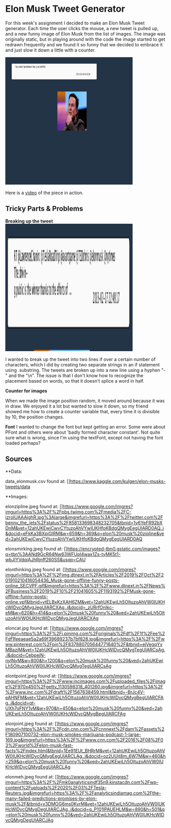 # Elon Musk Tweet Generator

For this week's assignment I decided to make an Elon Musk Tweet generator. Each time the user clicks the mouse, a new tweet is pulled up, and a new funny image of Elon Musk from the list of images. The image was originally static, but in playing around with the code the image started to get redrawn frequently and we found it so funny that we decided to embrace it and just slow it down a little with a counter.

<img src="tweetgenerator.jpg" width="400" height="400">

Here is a [video](https://youtu.be/leqRpkybDnI) of the piece in action.


## Tricky Parts & Problems

**Breaking up the tweet**
<img src="linebreak.jpg" width="400" height="400">

I wanted to break up the tweet into two lines if over a certain number of characters, which I did by creating two separate strings in an if statement using .substring. The tweets are broken up into a new line using a hyphen "-" and the "\n". The issue is that I don't know how to recognize the placement based on words, so that it doesn't splice a word in half.

**Counter for images**

When we made the image position random, it moved around because it was in draw. We enjoyed it a lot but wanted to slow it down, so my friend showed me how to create a counter variable that, every time it is divisible by 10, the position changes.

**Font**
I wanted to change the font but kept getting an error. Some were about PFont and others were about 'badly formed character constant'. Not quite sure what is wrong, since I'm using the textFont, except not having the font loaded perhaps?


## Sources

**Data:

data_elonmusk.csv found at: []https://www.kaggle.com/kulgen/elon-musks-tweets/data

**Images:

elonzipline.jpeg found at: []https://www.google.com/imgres?imgurl=https%3A%2F%2Fpbs.twimg.com%2Fmedia%2FC-izroIUAAAjghR.jpg%3Alarge&imgrefurl=https%3A%2F%2Ftwitter.com%2Fbenny_the_jets%2Fstatus%2F858133698348232705&tbnid=1y6YeFR92bXDnM&vet=12ahUKEwjCwvCYtuzoAhVYwIUKHfoKBdgQMygEegUIARD0AQ..i&docid=eFkKa3BXpiGlRM&w=659&h=369&q=elon%20musk%20zipline&ved=2ahUKEwjCwvCYtuzoAhVYwIUKHfoKBdgQMygEegUIARD0AQ

elonsmirking.jpeg found at: []https://encrypted-tbn0.gstatic.com/images?q=tbn%3AANd9GcR64Nw63WFUpl4wax1Zs-tyMK5t1-wbJIYVdqiAJhRjnff260SS&usqp=CAU

elonthinking.jpeg found at: []https://www.google.com/imgres?imgurl=https%3A%2F%2Fimg.dtnext.in%2FArticles%2F2019%2FOct%2F201910210416054436_Musk-gone-offline-funny-posts-online_SECVPF.gif&imgrefurl=https%3A%2F%2Fwww.dtnext.in%2FNews%2FBusiness%2F2019%2F10%2F21041605%2F1193192%2FMusk-gone-offline-funny-posts-online.vpf&tbnid=vtELBxKzXAH6ZM&vet=12ahUKEwiLh5OltuzoAhVW0IUKHcWIDvcQMygJegUIARCXAg..i&docid=_zURrfOnIkc-eM&w=620&h=414&q=elon%20musk%20funny%20&ved=2ahUKEwiLh5OltuzoAhVW0IUKHcWIDvcQMygJegUIARCXAg

eloncat.jpg found at: []https://www.google.com/imgres?imgurl=https%3A%2F%2Fi.pinimg.com%2Foriginals%2Fdf%2F1f%2Fee%2Fdf1feeaeae5a2a69f39689237b7bf828.jpg&imgrefurl=https%3A%2F%2Fwww.pinterest.com%2Fpin%2F837880705644771640%2F&tbnid=ejVegqYvMBazjM&vet=12ahUKEwiLh5OltuzoAhVW0IUKHcWIDvcQMygTegUIARCsAg..i&docid=CebpejN-nylNyM&w=800&h=1200&q=elon%20musk%20funny%20&ved=2ahUKEwiLh5OltuzoAhVW0IUKHcWIDvcQMygTegUIARCsAg

elontpoint.jpeg found at: []https://www.google.com/imgres?imgurl=https%3A%2F%2Fwww.incimages.com%2Fuploaded_files%2Fimage%2F970x450%2Fgetty_1130598318_401260.jpg&imgrefurl=https%3A%2F%2Fwww.inc.com%2Fdraft%2F1567638459.html&tbnid=-BrJc4V-eAHNFM&vet=12ahUKEwiLh5OltuzoAhVW0IUKHcWIDvcQMygBegUIARCFAg..i&docid=qt-UXh7oFNY1vM&w=970&h=450&q=elon%20musk%20funny%20&ved=2ahUKEwiLh5OltuzoAhVW0IUKHcWIDvcQMygBegUIARCFAg

elonjoint.jpeg found at: []https://www.google.com/imgres?imgurl=https%3A%2F%2Fcdn.cnn.com%2Fcnnnext%2Fdam%2Fassets%2F180907100732-elon-musk-smokes-marijuana-podcast-1-large-169.jpg&imgrefurl=https%3A%2F%2Fwww.cnn.com%2F2016%2F08%2F03%2Fworld%2Felon-musk-fast-facts%2Findex.html&tbnid=1Ee91EUt_BHRrM&vet=12ahUKEwiLh5OltuzoAhVW0IUKHcWIDvcQMygEegUIARCLAg..i&docid=oz2UUjt8m_6W7M&w=460&h=259&q=elon%20musk%20funny%20&ved=2ahUKEwiLh5OltuzoAhVW0IUKHcWIDvcQMygEegUIARCLAg

elonmeh.jpeg found at: []https://www.google.com/imgres?imgurl=https%3A%2F%2Fmk0analyticsindf35n9.kinstacdn.com%2Fwp-content%2Fuploads%2F2020%2F03%2FTesla-Reuters.jpg&imgrefurl=https%3A%2F%2Fanalyticsindiamag.com%2Fthe-many-failed-predictions-promises-by-elon-musk%2F&tbnid=v3DMOG6ms0KvrM&vet=12ahUKEwiLh5OltuzoAhVW0IUKHcWIDvcQMygDegUIARCJAg..i&docid=q_P101lPAUEHLM&w=890&h=501&q=elon%20musk%20funny%20&ved=2ahUKEwiLh5OltuzoAhVW0IUKHcWIDvcQMygDegUIARCJAg

